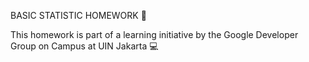 BASIC STATISTIC HOMEWORK 🐍

This homework is part of a learning initiative by the Google Developer Group on Campus at UIN Jakarta 💻
